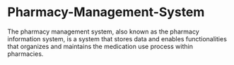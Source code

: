 # Pharmacy-Management-System

The pharmacy management system, also known as the pharmacy information system, is a system that stores data and enables functionalities that organizes and maintains the medication use process within pharmacies.
